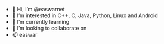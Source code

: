 - 👋 Hi, I’m @easwarnet
- 👀 I’m interested in C++, C, Java, Python, Linux and Android
- 🌱 I’m currently learning 
- 💞️ I’m looking to collaborate on 
- 📫 easwar

<!---
easwarnet/easwarnet is a ✨ special ✨ repository because its `README.md` (this file) appears on your GitHub profile.
You can click the Preview link to take a look at your changes.
--->
